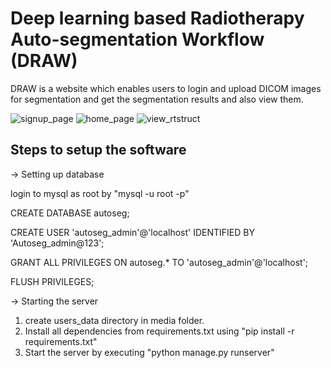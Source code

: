 #  Deep learning based Radiotherapy Auto-segmentation Workflow (DRAW)


DRAW is a website which enables users to login and upload DICOM images
for segmentation and get the segmentation results and also view them.

![signup_page](https://github.com/CHAVI-India/draw/assets/101348975/e0c00af8-8998-4062-a2d8-a22f3f044a5e)
![home_page](https://github.com/CHAVI-India/draw/assets/101348975/bdcc6684-ce5c-49a3-885a-1b1aacd36e06)
![view_rtstruct](https://github.com/CHAVI-India/draw/assets/101348975/b017ddd1-71ba-46c8-aa2e-c9d67f059f5f)

## Steps to setup the software

-> Setting up database

login to mysql as root by "mysql -u root -p"

CREATE DATABASE autoseg;

CREATE USER 'autoseg_admin'@'localhost' IDENTIFIED BY 'Autoseg_admin@123';

GRANT ALL PRIVILEGES ON autoseg.* TO 'autoseg_admin'@'localhost';

FLUSH PRIVILEGES;

-> Starting the server

1) create users_data directory in media folder.
2) Install all dependencies from requirements.txt using "pip install -r requirements.txt"
3) Start the server by executing "python manage.py runserver"



